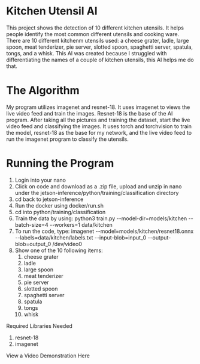 # Kitchen Utensil AI
This project shows the detection of 10 different kitchen utensils. It helps people identify the most common different utensils and cooking ware. There are 10 different kitchenm utensils used: a cheese grater, ladle, large spoon, meat tenderizer, pie server, slotted spoon, spaghetti server, spatula, tongs, and a whisk. This AI was created because I struggled with differentiating the names of a couple of kitchen utensils, this AI helps me do that.

# The Algorithm
My program utilizes imagenet and resnet-18. It uses imagenet to views the live video feed and train the images. Resnet-18 is the base of the AI program. After taking all the pictures and training the dataset, start the live video feed and classifying the images. It uses torch and torchvision to train the model, resnet-18 as the base for my network, and the live video feed to run the imagenet program to classify the utensils.

# Running the Program
1. Login into your nano
2. Click on code and download as a .zip file, upload and unzip in nano under the jetson-inference/python/training/classification directory
3. cd back to jetson-inference
4. Run the docker using docker/run.sh
5. cd into python/training/classification
6. Train the data by using: python3 train.py --model-dir=models/kitchen --batch-size=4 --workers=1 data/kitchen
7. To run the code, type: imagenet --model=models/kitchen/resnet18.onnx --labels=data/kitchen/labels.txt --input-blob=input_0 --output-blob=output_0 /dev/video0
8. Show one of the 10 following items:
    1. cheese grater
    2. ladle
    3. large spoon
    4. meat tenderizer
    5. pie server
    6. slotted spoon
    7. spaghetti server
    8. spatula
    9. tongs
    10. whisk

Required Libraries Needed
1. resnet-18
2. imagenet

View a Video Demonstration Here
